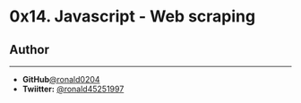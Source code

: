 # 0x14. Javascript - Web scraping

## Author
---
- **GitHub**[@ronald0204](https://github.com/ronald0204)
- **Twiitter:** [@ronald45251997](https://twitter.com/ronald45251997)
